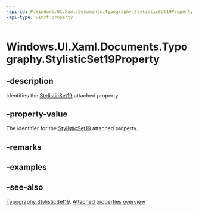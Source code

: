 ```yaml
---
-api-id: P:Windows.UI.Xaml.Documents.Typography.StylisticSet19Property
-api-type: winrt property
---
```


<!-- Property syntax
public Windows.UI.Xaml.DependencyProperty StylisticSet19Property { get; }
-->

# Windows.UI.Xaml.Documents.Typography.StylisticSet19Property

## -description
Identifies the [StylisticSet19](typography_stylisticset19.md) attached property.



## -property-value
The identifier for the [StylisticSet19](typography_stylisticset19.md) attached property.

## -remarks

## -examples

## -see-also

[Typography.StylisticSet19](typography_stylisticset19.md), [Attached properties overview](/windows/uwp/xaml-platform/attached-properties-overview)
